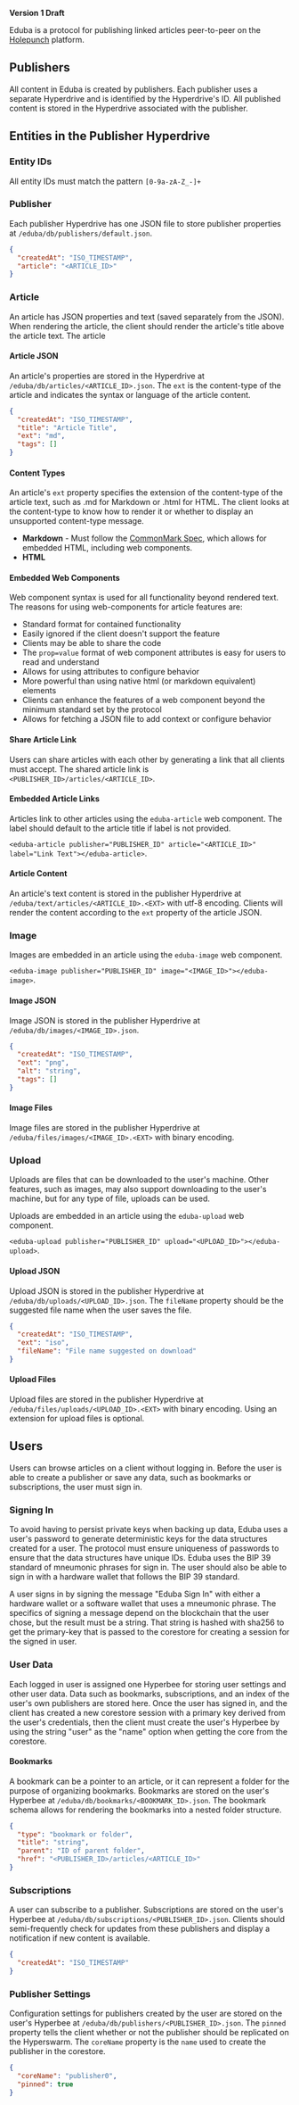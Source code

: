 **Version 1 Draft**

Eduba is a protocol for publishing linked articles peer-to-peer on the [Holepunch][holepunch] platform.

## Publishers

All content in Eduba is created by publishers. Each publisher uses a separate Hyperdrive and is identified by the Hyperdrive's ID. All published content is stored in the Hyperdrive associated with the publisher.

## Entities in the Publisher Hyperdrive

### Entity IDs

All entity IDs must match the pattern `[0-9a-zA-Z_-]+`

### Publisher

Each publisher Hyperdrive has one JSON file to store publisher properties at `/eduba/db/publishers/default.json`.

```json
{
  "createdAt": "ISO_TIMESTAMP",
  "article": "<ARTICLE_ID>"
}
```

### Article

An article has JSON properties and text (saved separately from the JSON). When rendering the article, the client should render the article's title above the article text. The article

#### Article JSON

An article's properties are stored in the Hyperdrive at `/eduba/db/articles/<ARTICLE_ID>.json`. The `ext` is the content-type of the article and indicates the syntax or language of the article content.

```json
{
  "createdAt": "ISO_TIMESTAMP",
  "title": "Article Title",
  "ext": "md",
  "tags": []
}
```

#### Content Types

An article's `ext` property specifies the extension of the content-type of the article text, such as .md for Markdown or .html for HTML. The client looks at the content-type to know how to render it or whether to display an unsupported content-type message.

- **Markdown** - Must follow the [CommonMark Spec][commonMarkSpec], which allows for embedded HTML, including web components.
- **HTML**

#### Embedded Web Components

Web component syntax is used for all functionality beyond rendered text. The reasons for using web-components for article features are:

- Standard format for contained functionality
- Easily ignored if the client doesn't support the feature
- Clients may be able to share the code
- The `prop=value` format of web component attributes is easy for users to read and understand
- Allows for using attributes to configure behavior
- More powerful than using native html (or markdown equivalent) elements
- Clients can enhance the features of a web component beyond the minimum standard set by the protocol
- Allows for fetching a JSON file to add context or configure behavior

#### Share Article Link

Users can share articles with each other by generating a link that all clients must accept. The shared article link is `<PUBLISHER_ID>/articles/<ARTICLE_ID>`.

#### Embedded Article Links

Articles link to other articles using the `eduba-article` web component. The label should default to the article title if label is not provided.

`<eduba-article publisher="PUBLISHER_ID" article="<ARTICLE_ID>" label="Link Text"></eduba-article>`.

#### Article Content

An article's text content is stored in the publisher Hyperdrive at `/eduba/text/articles/<ARTICLE_ID>.<EXT>` with utf-8 encoding. Clients will render the content according to the `ext` property of the article JSON.

### Image

Images are embedded in an article using the `eduba-image` web component.

`<eduba-image publisher="PUBLISHER_ID" image="<IMAGE_ID>"></eduba-image>`.

#### Image JSON

Image JSON is stored in the publisher Hyperdrive at `/eduba/db/images/<IMAGE_ID>.json`.

```json
{
  "createdAt": "ISO_TIMESTAMP",
  "ext": "png",
  "alt": "string",
  "tags": []
}
```

#### Image Files

Image files are stored in the publisher Hyperdrive at `/eduba/files/images/<IMAGE_ID>.<EXT>` with binary encoding.

### Upload

Uploads are files that can be downloaded to the user's machine. Other features, such as images, may also support downloading to the user's machine, but for any type of file, uploads can be used.

Uploads are embedded in an article using the `eduba-upload` web component.

`<eduba-upload publisher="PUBLISHER_ID" upload="<UPLOAD_ID>"></eduba-upload>`.

#### Upload JSON

Upload JSON is stored in the publisher Hyperdrive at `/eduba/db/uploads/<UPLOAD_ID>.json`. The `fileName` property should be the suggested file name when the user saves the file.

```json
{
  "createdAt": "ISO_TIMESTAMP",
  "ext": "iso",
  "fileName": "File name suggested on download"
}
```

#### Upload Files

Upload files are stored in the publisher Hyperdrive at `/eduba/files/uploads/<UPLOAD_ID>.<EXT>` with binary encoding. Using an extension for upload files is optional.

## Users

Users can browse articles on a client without logging in. Before the user is able to create a publisher or save any data, such as bookmarks or subscriptions, the user must sign in.

### Signing In

To avoid having to persist private keys when backing up data, Eduba uses a user's password to generate deterministic keys for the data structures created for a user. The protocol must ensure uniqueness of passwords to ensure that the data structures have unique IDs. Eduba uses the BIP 39 standard of mneumonic phrases for sign in. The user should also be able to sign in with a hardware wallet that follows the BIP 39 standard.

A user signs in by signing the message "Eduba Sign In" with either a hardware wallet or a software wallet that uses a mneumonic phrase. The specifics of signing a message depend on the blockchain that the user chose, but the result must be a string. That string is hashed with sha256 to get the primary-key that is passed to the corestore for creating a session for the signed in user.

### User Data

Each logged in user is assigned one Hyperbee for storing user settings and other user data. Data such as bookmarks, subscriptions, and an index of the user's own publishers are stored here. Once the user has signed in, and the client has created a new corestore session with a primary key derived from the user's credentials, then the client must create the user's Hyperbee by using the string "user" as the "name" option when getting the core from the corestore.

#### Bookmarks

A bookmark can be a pointer to an article, or it can represent a folder for the purpose of organizing bookmarks. Bookmarks are stored on the user's Hyperbee at `/eduba/db/bookmarks/<BOOKMARK_ID>.json`. The bookmark schema allows for rendering the bookmarks into a nested folder structure.

```json
{
  "type": "bookmark or folder",
  "title": "string",
  "parent": "ID of parent folder",
  "href": "<PUBLISHER_ID>/articles/<ARTICLE_ID>"
}
```

### Subscriptions

A user can subscribe to a publisher. Subscriptions are stored on the user's Hyperbee at `/eduba/db/subscriptions/<PUBLISHER_ID>.json`. Clients should semi-frequently check for updates from these publishers and display a notification if new content is available.

```json
{
  "createdAt": "ISO_TIMESTAMP"
}
```

### Publisher Settings

Configuration settings for publishers created by the user are stored on the user's Hyperbee at `/eduba/db/publishers/<PUBLISHER_ID>.json`. The `pinned` property tells the client whether or not the publisher should be replicated on the Hyperswarm. The `coreName` property is the `name` used to create the publisher in the corestore.

```json
{
  "coreName": "publisher0",
  "pinned": true
}
```

[commonMarkSpec]: https://spec.commonmark.org/0.30/
[holepunch]: https://holepunch.to
